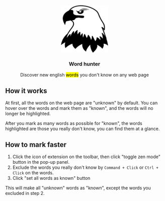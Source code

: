<p align="center">
   <br/>
   <img width="150px" src="./src/public/icon.png" />
   <h3 align="center">Word hunter</h3>
   <p align="center">Discover new english <mark>words</mark> you don't know on any web page</p>
</p>

## How it works

At first, all the words on the web page are "unknown" by default. You can hover over the words and mark them as "known", and the words will no longer be highlighted.

After you mark as many words as possible for "known", the words highlighted are those you really don't know, you can find them at a glance.

## How to mark faster

1. Click the icon of extension on the toolbar, then click "toggle zen mode" button in the pop-up panel.
2. Exclude the words you really don't know by `Command + Click` or `Ctrl + Click` on the words.
3. Click "set all words as known" button

This will make all "unknown" words as "known", except the words you excluded in step 2.
